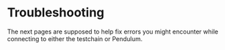 # Troubleshooting

The next pages are supposed to help fix errors you might encounter while connecting to either the testchain or Pendulum.
